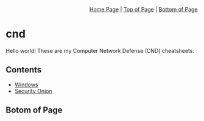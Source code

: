 <p align="right">
  <a href="/README.md">Home Page</a> |
  <a href="/README.md#contents">Top of Page</a> |
  <a href="/README.md#bottom-of-page">Bottom of Page</a>
</p>

# cnd
Hello world! These are my Computer Network Defense (CND) cheatsheets. 

## Contents
* [Windows](/windows/)
* [Security Onion](/so/)

## Botom of Page
